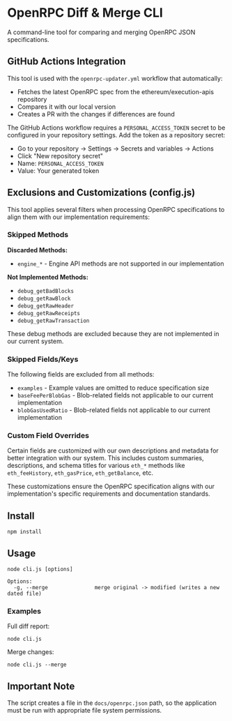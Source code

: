 # OpenRPC Diff & Merge CLI

A command-line tool for comparing and merging OpenRPC JSON specifications.

## GitHub Actions Integration

This tool is used with the `openrpc-updater.yml` workflow that automatically:
- Fetches the latest OpenRPC spec from the ethereum/execution-apis repository
- Compares it with our local version
- Creates a PR with the changes if differences are found

The GitHub Actions workflow requires a `PERSONAL_ACCESS_TOKEN` secret to be configured in your repository settings.
Add the token as a repository secret:
- Go to your repository → Settings → Secrets and variables → Actions
- Click "New repository secret"
- Name: `PERSONAL_ACCESS_TOKEN`
- Value: Your generated token

## Exclusions and Customizations (config.js)

This tool applies several filters when processing OpenRPC specifications to align them with our implementation requirements:

### Skipped Methods

**Discarded Methods:**
- `engine_*` - Engine API methods are not supported in our implementation

**Not Implemented Methods:**
- `debug_getBadBlocks`
- `debug_getRawBlock` 
- `debug_getRawHeader`
- `debug_getRawReceipts`
- `debug_getRawTransaction`

These debug methods are excluded because they are not implemented in our current system.

### Skipped Fields/Keys

The following fields are excluded from all methods:
- `examples` - Example values are omitted to reduce specification size
- `baseFeePerBlobGas` - Blob-related fields not applicable to our current implementation
- `blobGasUsedRatio` - Blob-related fields not applicable to our current implementation

### Custom Field Overrides

Certain fields are customized with our own descriptions and metadata for better integration with our system. This includes custom summaries, descriptions, and schema titles for various `eth_*` methods like `eth_feeHistory`, `eth_gasPrice`, `eth_getBalance`, etc.

These customizations ensure the OpenRPC specification aligns with our implementation's specific requirements and documentation standards.

## Install

```shell script
npm install
```

## Usage

```shell script
node cli.js [options]

Options:
  -g, --merge               merge original -> modified (writes a new dated file)
```

### Examples

Full diff report:

```shell script
node cli.js
```

Merge changes:

```shell script
node cli.js --merge
```

## Important Note

The script creates a file in the `docs/openrpc.json` path, so the application must be run with appropriate file system permissions.
